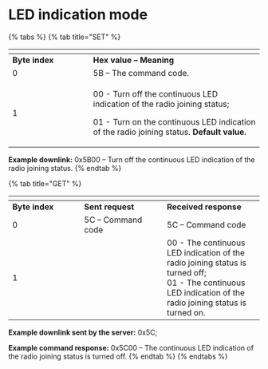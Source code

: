 # LED indication mode

{% tabs %}
{% tab title="SET" %}
<table data-header-hidden><thead><tr><th width="146"></th><th></th></tr></thead><tbody><tr><td><strong>Byte index</strong></td><td><strong>Hex value – Meaning</strong></td></tr><tr><td>0</td><td>5B – The command code.</td></tr><tr><td>1</td><td><p>00 - Turn off the continuous LED indication of the radio joining status;</p><p>01 - Turn on the continuous LED indication of the radio joining status.  <strong>Default value.</strong></p></td></tr></tbody></table>

**Example downlink:** 0x5B00 – Turn off the continuous LED indication of the radio joining status.
{% endtab %}

{% tab title="GET" %}
<table data-header-hidden><thead><tr><th width="127.99999999999997"></th><th width="150"></th><th></th></tr></thead><tbody><tr><td><strong>Byte index</strong></td><td><strong>Sent request</strong></td><td><strong>Received response</strong></td></tr><tr><td>0</td><td>5C – Command code</td><td>5C – Command code</td></tr><tr><td>1</td><td> </td><td>00 - The continuous LED indication of the radio joining status is turned off;<br>01 - The continuous LED indication of the radio joining status is turned on.</td></tr></tbody></table>

**Example downlink sent by the server:** 0x5C;

**Example command response:** 0x5C00 – The continuous LED indication of the radio joining status is turned off.
{% endtab %}
{% endtabs %}
